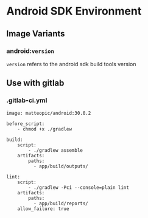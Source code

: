 Android SDK Environment
=======================

Image Variants
--------------

### android:`version` ###

`version` refers to the android sdk build tools version

Use with gitlab
---------------

### .gitlab-ci.yml ###

    image: matteopic/android:30.0.2

    before_script:
        - chmod +x ./gradlew

    build:
        script:
            - ./gradlew assemble
        artifacts:
            paths:
              - app/build/outputs/

    lint:
        script:
            - ./gradlew -Pci --console=plain lint
        artifacts:
            paths:
              - app/build/reports/
        allow_failure: true
